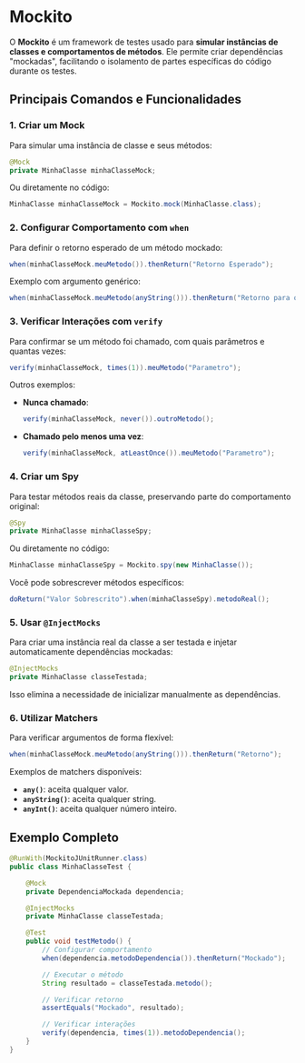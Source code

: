 # Mockito

O **Mockito** é um framework de testes usado para **simular instâncias de classes e comportamentos de métodos**. Ele permite criar dependências "mockadas", facilitando o isolamento de partes específicas do código durante os testes.

## Principais Comandos e Funcionalidades

### 1. Criar um Mock

Para simular uma instância de classe e seus métodos:

```java
@Mock
private MinhaClasse minhaClasseMock;
```

Ou diretamente no código:

```java
MinhaClasse minhaClasseMock = Mockito.mock(MinhaClasse.class);
```

### 2. Configurar Comportamento com `when`

Para definir o retorno esperado de um método mockado:

```java
when(minhaClasseMock.meuMetodo()).thenReturn("Retorno Esperado");
```

Exemplo com argumento genérico:

```java
when(minhaClasseMock.meuMetodo(anyString())).thenReturn("Retorno para qualquer String");
```

### 3. Verificar Interações com `verify`

Para confirmar se um método foi chamado, com quais parâmetros e quantas vezes:

```java
verify(minhaClasseMock, times(1)).meuMetodo("Parametro");
```

Outros exemplos:
- **Nunca chamado**:
  ```java
  verify(minhaClasseMock, never()).outroMetodo();
  ```
- **Chamado pelo menos uma vez**:
  ```java
  verify(minhaClasseMock, atLeastOnce()).meuMetodo("Parametro");
  ```

### 4. Criar um Spy

Para testar métodos reais da classe, preservando parte do comportamento original:

```java
@Spy
private MinhaClasse minhaClasseSpy;
```

Ou diretamente no código:

```java
MinhaClasse minhaClasseSpy = Mockito.spy(new MinhaClasse());
```

Você pode sobrescrever métodos específicos:

```java
doReturn("Valor Sobrescrito").when(minhaClasseSpy).metodoReal();
```

### 5. Usar `@InjectMocks`

Para criar uma instância real da classe a ser testada e injetar automaticamente dependências mockadas:

```java
@InjectMocks
private MinhaClasse classeTestada;
```

Isso elimina a necessidade de inicializar manualmente as dependências.

### 6. Utilizar Matchers

Para verificar argumentos de forma flexível:

```java
when(minhaClasseMock.meuMetodo(anyString())).thenReturn("Retorno");
```

Exemplos de matchers disponíveis:
- **`any()`**: aceita qualquer valor.
- **`anyString()`**: aceita qualquer string.
- **`anyInt()`**: aceita qualquer número inteiro.

## Exemplo Completo

```java
@RunWith(MockitoJUnitRunner.class)
public class MinhaClasseTest {

    @Mock
    private DependenciaMockada dependencia;

    @InjectMocks
    private MinhaClasse classeTestada;

    @Test
    public void testMetodo() {
        // Configurar comportamento
        when(dependencia.metodoDependencia()).thenReturn("Mockado");

        // Executar o método
        String resultado = classeTestada.metodo();

        // Verificar retorno
        assertEquals("Mockado", resultado);

        // Verificar interações
        verify(dependencia, times(1)).metodoDependencia();
    }
}
```
